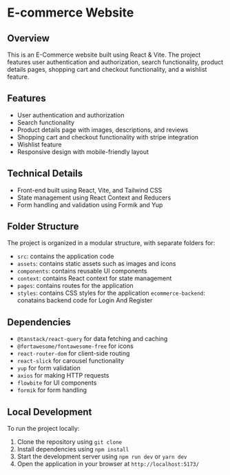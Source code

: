 # E-commerce Website

## Overview

This is an E-Commerce website built using React & Vite. The project features user authentication and authorization, search functionality, product details pages, shopping cart and checkout functionality, and a wishlist feature.

## Features

-   User authentication and authorization
-   Search functionality
-   Product details page with images, descriptions, and reviews
-   Shopping cart and checkout functionality with stripe integration
-   Wishlist feature
-   Responsive design with mobile-friendly layout

## Technical Details

-   Front-end built using React, Vite, and Tailwind CSS
-   State management using React Context and Reducers
-   Form handling and validation using Formik and Yup

## Folder Structure

The project is organized in a modular structure, with separate folders for:

-   `src`: contains the application code
-   `assets`: contains static assets such as images and icons
-   `components`: contains reusable UI components
-   `context`: contains React context for state management
-   `pages`: contains routes for the application
-   `styles`: contains CSS styles for the application
    `ecommerce-backend`: conatains backend code for Login And Register

## Dependencies

-   `@tanstack/react-query` for data fetching and caching
-   `@fortawesome/fontawesome-free` for icons
-   `react-router-dom` for client-side routing
-   `react-slick` for carousel functionality
-   `yup` for form validation
-   `axios` for making HTTP requests
-   `flowbite` for UI components
-   `formik` for form handling

## Local Development

To run the project locally:

1. Clone the repository using `git clone`
2. Install dependencies using `npm install`
3. Start the development server using `npm run dev` or `yarn dev`
4. Open the application in your browser at `http://localhost:5173/`
